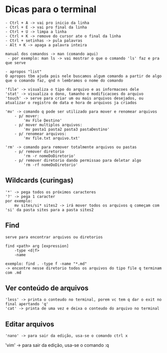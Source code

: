 # Dicas para o terminal

    - Ctrl + A -> vai pro inicio da linha
    - Ctrl + E -> vai pro final da linha
    - Ctrl + U -> limpa a linha
    - Ctrl + K -> remove do cursor ate o final da linha
    - Ctrl + setinhas -> pula palavras
    - Alt + K -> apaga a palavra inteira
    
    manual dos comandos -> man (comando aqui)
     - por exemplo: man ls -> vai mostrar o que o comando 'ls' faz e pra que serve

    - apropos "list"
    O apropos tbm ajuda pois nele buscamos algum comando a partir de algo que o comando faz, qnd n lembramos o nome do comando

    'file' -> visualiza o tipo do arquivo e as informacoes dele
    'stat' -> visualiza o dono, tamanho e modificacoes do arquivo
    'touch' -> serve para criar um ou mais arquivos desejados, ou atualizar o registro de data e hora de arquivos ja criados

    'mv' -> comando q pode ser utilizado para mover e renomear arquivos
        - p/ mover:
            'mv File Destino'
        - p/ mover multiplos arquivos:
            'mv pasta1 pasta2 pasta3 pastaDestino'
        - p/ renomear arquivos:
            'mv file.txt arquivo.txt'
    
    'rm' -> comando para remover totalmente arquivos ou pastas
        - p/ remover diretorio
            'rm -r nomeDoDiretorio'
        - p/ remover diretorio dando permissao para deletar algo
            'rm -rf nomeDoDiretorio'

## Wildcards (curingas)
    '*' -> pega todos os próximos caracteres
    '?' -> pega 1 caracter
    por exemplo:
        mv sites/si* sites2 -> irá mover todos os arquivos q começam com 'si' da pasta sites para a pasta sites2

## Find
    serve para encontrar arquivos ou diretorios

    find <path> arg [expression]
        -type <d|f>
        -name
    
    exemplo: find . -type f -name "*.md"
    -> encontre nesse diretorio todos os arquivos do tipo file q terminam com .md

## Ver conteúdo de arquivos
    'less' -> printa o conteudo no terminal, porem vc tem q dar o exit no final apertando 'q'
    'cat' -> printa de uma vez e deixa o conteudo do arquivo no terminal

## Editar arquivos
    'nano' -> para sair da edição, usa-se o comando ctrl x
'vim' -> para sair da edição, usa-se o comando :q